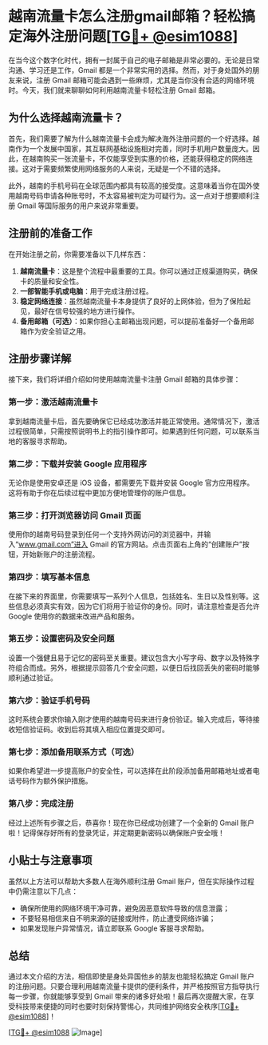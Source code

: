 # 越南流量卡怎么注册gmail邮箱？轻松搞定海外注册问题[[TG💪+ @esim1088](https://t.me/s/esim1088)]

在当今这个数字化时代，拥有一封属于自己的电子邮箱是非常必要的。无论是日常沟通、学习还是工作，Gmail 都是一个非常实用的选择。然而，对于身处国外的朋友来说，注册 Gmail 邮箱可能会遇到一些麻烦，尤其是当你没有合适的网络环境时。今天，我们就来聊聊如何利用越南流量卡轻松注册 Gmail 邮箱。

## 为什么选择越南流量卡？

首先，我们需要了解为什么越南流量卡会成为解决海外注册问题的一个好选择。越南作为一个发展中国家，其互联网基础设施相对完善，同时手机用户数量庞大。因此，在越南购买一张流量卡，不仅能享受到实惠的价格，还能获得稳定的网络连接。这对于需要频繁使用网络服务的人来说，无疑是一个不错的选择。

此外，越南的手机号码在全球范围内都具有较高的接受度。这意味着当你在国外使用越南号码申请各种账号时，不太容易被判定为可疑行为。这一点对于想要顺利注册 Gmail 等国际服务的用户来说非常重要。

## 注册前的准备工作

在开始注册之前，你需要准备以下几样东西：

1. **越南流量卡**：这是整个流程中最重要的工具。你可以通过正规渠道购买，确保卡的质量和安全性。
2. **一部智能手机或电脑**：用于完成注册过程。
3. **稳定网络连接**：虽然越南流量卡本身提供了良好的上网体验，但为了保险起见，最好在信号较强的地方进行操作。
4. **备用邮箱（可选）**：如果你担心主邮箱出现问题，可以提前准备好一个备用邮箱作为安全验证之用。

## 注册步骤详解

接下来，我们将详细介绍如何使用越南流量卡注册 Gmail 邮箱的具体步骤：

### 第一步：激活越南流量卡

拿到越南流量卡后，首先要确保它已经成功激活并能正常使用。通常情况下，激活过程很简单，只需按照说明书上的指引操作即可。如果遇到任何问题，可以联系当地的客服寻求帮助。

### 第二步：下载并安装 Google 应用程序

无论你是使用安卓还是 iOS 设备，都需要先下载并安装 Google 官方应用程序。这将有助于你在后续过程中更加方便地管理你的账户信息。

### 第三步：打开浏览器访问 Gmail 页面

使用你的越南号码登录到任何一个支持外网访问的浏览器中，并输入“www.gmail.com”进入 Gmail 的官方网站。点击页面右上角的“创建账户”按钮，开始新账户的注册流程。

### 第四步：填写基本信息

在接下来的界面里，你需要填写一系列个人信息，包括姓名、生日以及性别等。这些信息必须真实有效，因为它们将用于验证你的身份。同时，请注意检查是否允许 Google 使用你的数据来改进产品和服务。

### 第五步：设置密码及安全问题

设置一个强健且易于记忆的密码至关重要。建议包含大小写字母、数字以及特殊字符组合而成。另外，根据提示回答几个安全问题，以便日后找回丢失的密码时能够顺利通过验证。

### 第六步：验证手机号码

这时系统会要求你输入刚才使用的越南号码来进行身份验证。输入完成后，等待接收短信验证码。收到后将其填入相应位置提交即可。

### 第七步：添加备用联系方式（可选）

如果你希望进一步提高账户的安全性，可以选择在此阶段添加备用邮箱地址或者电话号码作为额外保护措施。

### 第八步：完成注册

经过上述所有步骤之后，恭喜你！现在你已经成功创建了一个全新的 Gmail 账户啦！记得保存好所有的登录凭证，并定期更新密码以确保账户安全哦！

## 小贴士与注意事项

虽然以上方法可以帮助大多数人在海外顺利注册 Gmail 账户，但在实际操作过程中仍需注意以下几点：

- 确保所使用的网络环境干净可靠，避免因恶意软件导致的信息泄露；
- 不要轻易相信来自不明来源的链接或附件，防止遭受网络诈骗；
- 如果发现账户异常情况，请立即联系 Google 客服寻求帮助。

## 总结

通过本文介绍的方法，相信即使是身处异国他乡的朋友也能轻松搞定 Gmail 账户的注册问题。只要合理利用越南流量卡提供的便利条件，并严格按照官方指导执行每一步骤，你就能够享受到 Gmail 带来的诸多好处啦！最后再次提醒大家，在享受科技带来便捷的同时也要时刻保持警惕心，共同维护网络安全秩序[[TG💪+ @esim1088](https://t.me/s/esim1088)]！

[[TG💪+ @esim1088](https://t.me/s/esim1088) ![Image](https://i.postimg.cc/4NQfJmqS/Snipaste-2025-05-13-00-14-12.png)]